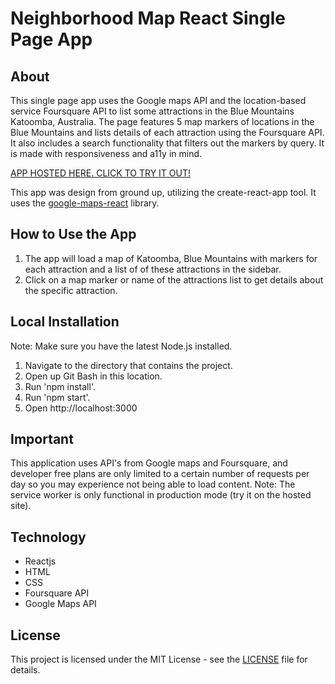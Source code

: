 # Neighborhood Map React Single Page App

## About
This single page app uses the Google maps API and the location-based service Foursquare API to list some attractions in the Blue Mountains Katoomba, Australia. The page features 5 map markers of locations in the Blue Mountains and lists details of each attraction using the Foursquare API. It also includes a search functionality that filters out the markers by query.
It is made with responsiveness and a11y in mind.

[APP HOSTED HERE. CLICK TO TRY IT OUT!](https://github.com/algammal/Map-project.git")


This app was design from ground up, utilizing the create-react-app tool.
It uses the [google-maps-react](https://www.npmjs.com/package/google-maps-react) library.

## How to Use the App
1. The app will load a map of Katoomba, Blue Mountains with markers for each attraction and a list of of these attractions in the sidebar.
2. Click on a map marker or name of the attractions list to get details about the specific attraction.

## Local Installation 
Note: Make sure you have the latest Node.js installed.
1. Navigate to the directory that contains the project.
2. Open up Git Bash in this location.
3. Run 'npm install'.
4. Run 'npm start'.
5. Open http://localhost:3000

## Important
This application uses API's from Google maps and Foursquare, and developer free plans are only limited to a certain number of requests per day so you may experience not being able to load content. Note: The service worker is only functional in production mode (try it on the hosted site).

## Technology
* Reactjs
* HTML
* CSS
* Foursquare API
* Google Maps API


## License
This project is licensed under the MIT License - see the [LICENSE](https://github.com/algammal/Map-project/blob/master/LICENSE) file for details.
